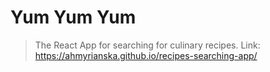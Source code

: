 # Yum Yum Yum
> The React App for searching for culinary recipes.
> Link: https://ahmyrianska.github.io/recipes-searching-app/
